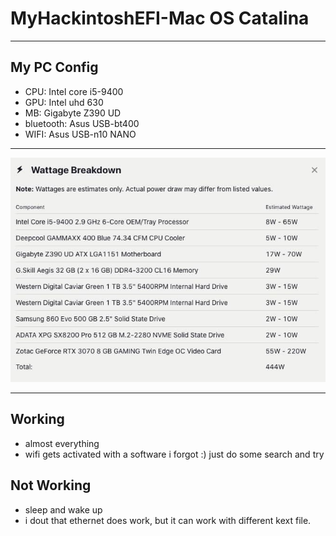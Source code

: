 # MyHackintoshEFI-Mac OS Catalina

---

## My PC Config

- CPU: Intel core i5-9400
- GPU: Intel uhd 630 
- MB: Gigabyte Z390 UD
- bluetooth: Asus USB-bt400
- WIFI: Asus USB-n10 NANO

---

![alt text](https://raw.githubusercontent.com/The-LoneWolf/MyHackintoshEFI/main/pc.jpg)


---

## Working

- almost everything
- wifi gets activated with a software i forgot :) just do some search and try

## Not Working

- sleep and wake up
- i dout that ethernet does work, but it can work with different kext file.